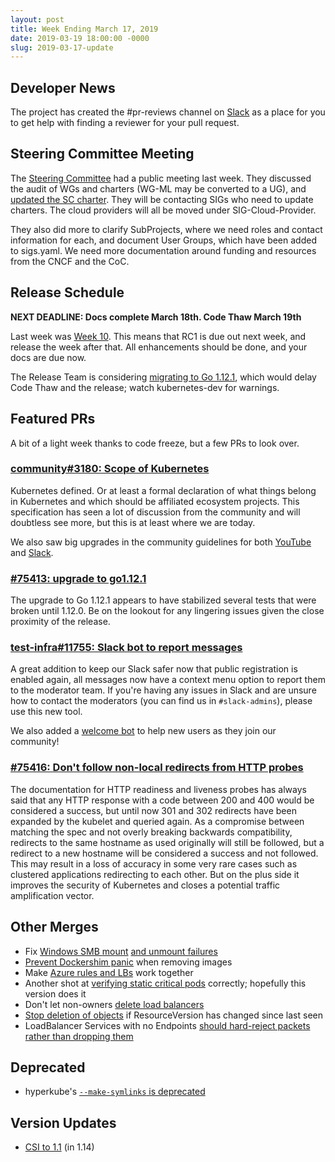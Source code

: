 ```yaml
---
layout: post
title: Week Ending March 17, 2019
date: 2019-03-19 18:00:00 -0000
slug: 2019-03-17-update
---
```


## Developer News

The project has created the #pr-reviews channel on [Slack](https://slack.k8s.io) as a place for you to get help with finding a reviewer for your pull request.

## Steering Committee Meeting

The [Steering Committee](https://docs.google.com/document/d/1qazwMIHGeF3iUh5xMJIJ6PDr-S3bNkT8tNLRkSiOkOU/edit#) had a public meeting last week.  They discussed the audit of WGs and charters (WG-ML may be converted to a UG), and [updated the SC charter](https://github.com/kubernetes/steering/blob/master/charter.md). They will be contacting SIGs who need to update charters. The cloud providers will all be moved under SIG-Cloud-Provider.

They also did more to clarify SubProjects, where we need roles and contact information for each, and document User Groups, which have been added to sigs.yaml.  We need more documentation around funding and resources from the CNCF and the CoC.

## Release Schedule

**NEXT DEADLINE: Docs complete March 18th.  Code Thaw March 19th**

Last week was [Week 10](https://github.com/kubernetes/sig-release/tree/master/releases/release-1.14). This means that RC1 is due out next week, and release the week after that.  All enhancements should be done, and your docs are due now.

The Release Team is considering [migrating to Go 1.12.1](https://github.com/kubernetes/kubernetes/issues/75372), which would delay Code Thaw and the release; watch kubernetes-dev for warnings.

## Featured PRs

A bit of a light week thanks to code freeze, but a few PRs to look over.

### [community#3180: Scope of Kubernetes](https://github.com/kubernetes/community/pull/3180)

Kubernetes defined. Or at least a formal declaration of what things belong in Kubernetes and which should be affiliated ecosystem projects. This specification has seen a lot of discussion from the community and will doubtless see more, but this is at least where we are today.

We also saw big upgrades in the community guidelines for both [YouTube](https://github.com/kubernetes/community/pull/3435) and [Slack](https://github.com/kubernetes/community/pull/3398).

### [#75413: upgrade to go1.12.1](https://github.com/kubernetes/kubernetes/pull/75413)

The upgrade to Go 1.12.1 appears to have stabilized several tests that were broken until 1.12.0. Be on the lookout for any lingering issues given the close proximity of the release.

### [test-infra#11755: Slack bot to report messages](https://github.com/kubernetes/test-infra/pull/11755)

A great addition to keep our Slack safer now that public registration is enabled again, all messages now have a context menu option to report them to the moderator team. If you're having any issues in Slack and are unsure how to contact the moderators (you can find us in `#slack-admins`), please use this new tool.

We also added a [welcome bot](https://github.com/kubernetes/test-infra/pull/11824) to help new users as they join our community!

### [#75416: Don't follow non-local redirects from HTTP probes](https://github.com/kubernetes/kubernetes/pull/75416)

The documentation for HTTP readiness and liveness probes has always said that any HTTP response with a code between 200 and 400 would be considered a success, but until now 301 and 302 redirects have been expanded by the kubelet and queried again. As a compromise between matching the spec and not overly breaking backwards compatibility, redirects to the same hostname as used originally will still be followed, but a redirect to a new hostname will be considered a success and not followed. This may result in a loss of accuracy in some very rare cases such as clustered applications redirecting to each other. But on the plus side it improves the security of Kubernetes and closes a potential traffic amplification vector.

## Other Merges

* Fix [Windows SMB mount](https://github.com/kubernetes/kubernetes/pull/75371) [and unmount failures](https://github.com/kubernetes/kubernetes/pull/75087)
* [Prevent Dockershim panic](https://github.com/kubernetes/kubernetes/pull/75367) when removing images
* Make [Azure rules and LBs](https://github.com/kubernetes/kubernetes/pull/75282) work together
* Another shot at [verifying static critical pods](https://github.com/kubernetes/kubernetes/pull/75144) correctly; hopefully this version does it
* Don't let non-owners [delete load balancers](https://github.com/kubernetes/kubernetes/pull/74311)
* [Stop deletion of objects](https://github.com/kubernetes/kubernetes/pull/74040) if ResourceVersion has changed since last seen
* LoadBalancer Services with no Endpoints [should hard-reject packets rather than dropping them](https://github.com/kubernetes/kubernetes/pull/74394)

## Deprecated

* hyperkube's [`--make-symlinks` is deprecated](https://github.com/kubernetes/kubernetes/pull/74975)

## Version Updates

* [CSI to 1.1](https://github.com/kubernetes/kubernetes/pull/75391) (in 1.14)
